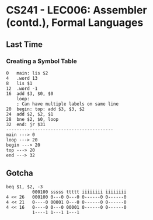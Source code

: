 # CS241 - LEC006: Assembler (contd.), Formal Languages
## Last Time
### Creating a Symbol Table
```
0   main: lis $2
4   .word 13
8   lis $1
12  .word -1
16  add $3, $0, $0
    loop:
    ; Can have multiple labels on same line
20  begin: top: add $3, $3, $2
24  add $2, $2, $1
28  bne $2, $0, loop
32  end: jr $31
-----------------------------------------
main ---> 0
loop ---> 20
begin ---> 20
top ---> 20
end ---> 32
```

## Gotcha
```
beq $1, $2, -3
          000100 sssss ttttt iiiiiiii iiiiiiii
4 << 26   000100 0---0 0---0 0------0 0------0
4 << 21   0----0 00001 0---0 0------0 0------0
4 << 16   0----0 0---0 00001 0------0 0------0
          1----1 1---1 1---1
```
<!--stackedit_data:
eyJoaXN0b3J5IjpbLTUyMzczNjQ1OSwxOTUyMzg4NjMxLDE5NT
IzODg2MzFdfQ==
-->